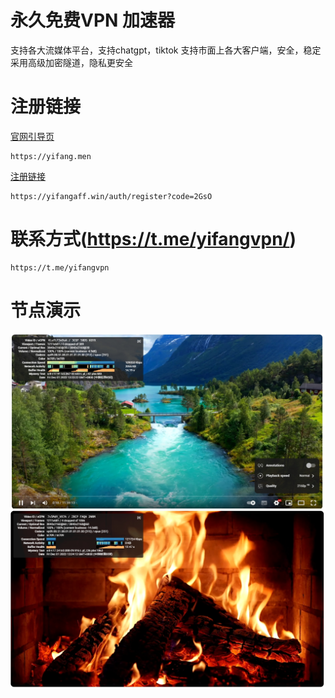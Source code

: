 # 永久免费VPN 加速器
支持各大流媒体平台，支持chatgpt，tiktok
支持市面上各大客户端，安全，稳定
采用高级加密隧道，隐私更安全

# 注册链接

[官网引导页](https://yifang.men/)
```
https://yifang.men
```
[注册链接](https://yifangaff.win/auth/register?code=2GsO/)

```
https://yifangaff.win/auth/register?code=2GsO
```
# 联系方式(https://t.me/yifangvpn/)
```
https://t.me/yifangvpn
```
# 节点演示
![Image text](https://github.com/joek44/yifang/blob/main/img-folder/20231201132328.png)
![Image text](https://github.com/joek44/yifang/blob/main/img-folder/20231201132415.png)
